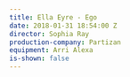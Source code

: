 ```yaml
---
title: Ella Eyre - Ego
date: 2018-01-31 18:54:00 Z
director: Sophia Ray
production-company: Partizan
equipment: Arri Alexa
is-shown: false
---
```


